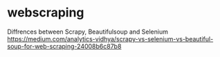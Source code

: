 # webscraping
Diffrences between Scrapy, Beautifulsoup and Selenium
https://medium.com/analytics-vidhya/scrapy-vs-selenium-vs-beautiful-soup-for-web-scraping-24008b6c87b8
